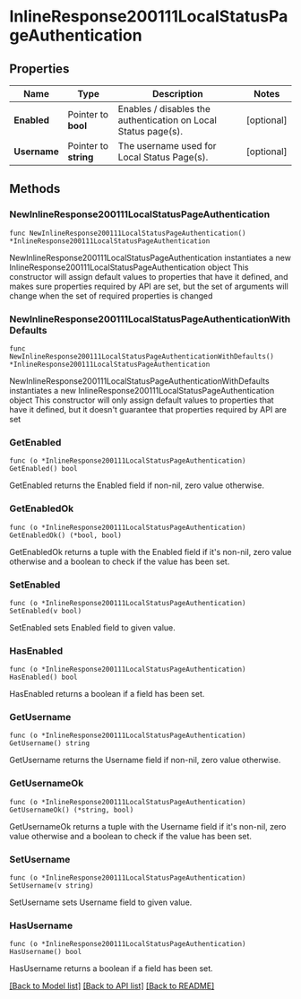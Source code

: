 # InlineResponse200111LocalStatusPageAuthentication

## Properties

Name | Type | Description | Notes
------------ | ------------- | ------------- | -------------
**Enabled** | Pointer to **bool** | Enables / disables the authentication on Local Status page(s). | [optional] 
**Username** | Pointer to **string** | The username used for Local Status Page(s). | [optional] 

## Methods

### NewInlineResponse200111LocalStatusPageAuthentication

`func NewInlineResponse200111LocalStatusPageAuthentication() *InlineResponse200111LocalStatusPageAuthentication`

NewInlineResponse200111LocalStatusPageAuthentication instantiates a new InlineResponse200111LocalStatusPageAuthentication object
This constructor will assign default values to properties that have it defined,
and makes sure properties required by API are set, but the set of arguments
will change when the set of required properties is changed

### NewInlineResponse200111LocalStatusPageAuthenticationWithDefaults

`func NewInlineResponse200111LocalStatusPageAuthenticationWithDefaults() *InlineResponse200111LocalStatusPageAuthentication`

NewInlineResponse200111LocalStatusPageAuthenticationWithDefaults instantiates a new InlineResponse200111LocalStatusPageAuthentication object
This constructor will only assign default values to properties that have it defined,
but it doesn't guarantee that properties required by API are set

### GetEnabled

`func (o *InlineResponse200111LocalStatusPageAuthentication) GetEnabled() bool`

GetEnabled returns the Enabled field if non-nil, zero value otherwise.

### GetEnabledOk

`func (o *InlineResponse200111LocalStatusPageAuthentication) GetEnabledOk() (*bool, bool)`

GetEnabledOk returns a tuple with the Enabled field if it's non-nil, zero value otherwise
and a boolean to check if the value has been set.

### SetEnabled

`func (o *InlineResponse200111LocalStatusPageAuthentication) SetEnabled(v bool)`

SetEnabled sets Enabled field to given value.

### HasEnabled

`func (o *InlineResponse200111LocalStatusPageAuthentication) HasEnabled() bool`

HasEnabled returns a boolean if a field has been set.

### GetUsername

`func (o *InlineResponse200111LocalStatusPageAuthentication) GetUsername() string`

GetUsername returns the Username field if non-nil, zero value otherwise.

### GetUsernameOk

`func (o *InlineResponse200111LocalStatusPageAuthentication) GetUsernameOk() (*string, bool)`

GetUsernameOk returns a tuple with the Username field if it's non-nil, zero value otherwise
and a boolean to check if the value has been set.

### SetUsername

`func (o *InlineResponse200111LocalStatusPageAuthentication) SetUsername(v string)`

SetUsername sets Username field to given value.

### HasUsername

`func (o *InlineResponse200111LocalStatusPageAuthentication) HasUsername() bool`

HasUsername returns a boolean if a field has been set.


[[Back to Model list]](../README.md#documentation-for-models) [[Back to API list]](../README.md#documentation-for-api-endpoints) [[Back to README]](../README.md)


